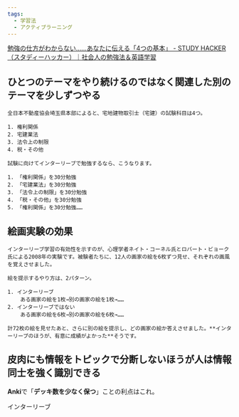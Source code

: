 ```yaml
---
tags:
  - 学習法
  - アクティブラーニング
---
```

[勉強の仕方がわからない……あなたに伝える「4つの基本」 - STUDY HACKER（スタディーハッカー）｜社会人の勉強法＆英語学習](https://studyhacker.net/how-to-study#AGES%E3%82%92%E5%8F%96%E3%82%8A%E5%85%A5%E3%82%8C%E3%81%9F%E5%8B%89%E5%BC%B7%E3%81%AE%E4%BB%95%E6%96%B94%E9%81%B8)

## ひとつのテーマをやり続けるのではなく関連した別のテーマを少しずつやる

```
全日本不動産協会埼玉県本部によると、宅地建物取引士（宅建）の試験科目は4つ。

1. 権利関係
2. 宅建業法
3. 法令上の制限
4. 税・その他

試験に向けてインターリーブで勉強するなら、こうなります。

1. 「権利関係」を30分勉強
2. 「宅建業法」を30分勉強
3. 「法令上の制限」を30分勉強
4. 「税・その他」を30分勉強
5. 「権利関係」を30分勉強……
```

## 絵画実験の効果
```
インターリーブ学習の有効性を示すのが、心理学者ネイト・コーネル氏とロバート・ビョーク氏による2008年の実験です。被験者たちに、12人の画家の絵を6枚ずつ見せ、それぞれの画風を覚えさせました。

絵を提示するやり方は、2パターン。

1. インターリーブ  
    ある画家の絵を1枚→別の画家の絵を1枚→……
2. インターリーブではない  
    ある画家の絵を6枚→別の画家の絵を6枚→……

計72枚の絵を見せたあと、さらに別の絵を提示し、どの画家の絵か答えさせました。**インターリーブのほうが、有意に成績がよかった**そうです。
```

## 皮肉にも情報をトピックで分断しないほうが人は情報同士を強く識別できる

**Anki**で「**デッキ数を少なく保つ**」ことの利点はこれ。

インターリーブ